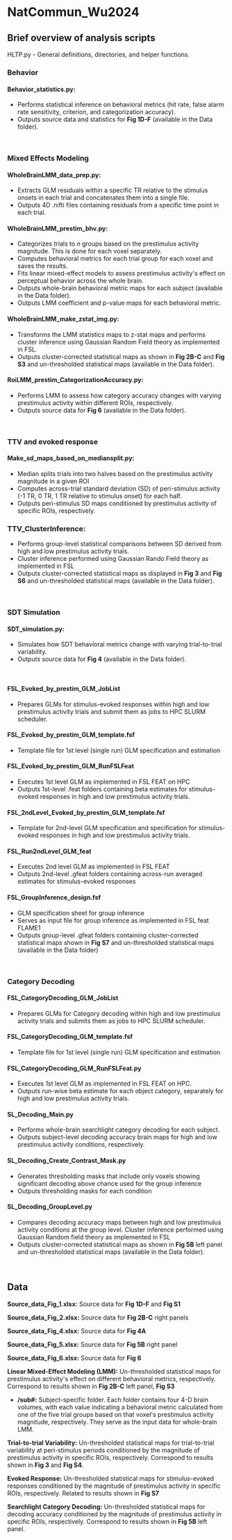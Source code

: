 # NatCommun_Wu2024

## Brief overview of analysis scripts

HLTP.py - General definitions, directories, and helper functions.
<br>

### Behavior
#### Behavior_statistics.py:
- Performs statistical inference on behavioral metrics (hit rate, false alarm rate sensitivity, criterion, and categorization accuracy).
- Outputs source data and statistics for **Fig 1D-F** (available in the Data folder).
<br>

### Mixed Effects Modeling
#### WholeBrainLMM_data_prep.py:
- Extracts GLM residuals within a specific TR relative to the stimulus onsets in each trial and concatenates them into a single file.
- Outputs 4D .nifti files containing residuals from a specific time point in each trial.   

#### WholeBrainLMM_prestim_bhv.py:
- Categorizes trials to _n_ groups based on the prestimulus activity magnitude. This is done for each voxel separately.
- Computes behavioral metrics for each trial group for each voxel and saves the results.   
- Fits linear mixed-effect models to assess prestimulus activity's effect on perceptual behavior across the whole brain.
- Outputs whole-brain behavioral metric maps for each subject (available in the Data folder).
- Outputs LMM coefficient and p-value maps for each behavioral metric. 

#### WholeBrainLMM_make_zstat_img.py:
- Transforms the LMM statistics maps to z-stat maps and performs cluster inference using Gaussian Random Field theory as implemented in FSL.
- Outputs cluster-corrected statistical maps as shown in **Fig 2B-C** and **Fig S3** and un-thresholded statistical maps (available in the Data folder).
  
#### RoiLMM_prestim_CategorizationAccuracy.py:
- Performs LMM to assess how category accuracy changes with varying prestimulus activity within different ROIs, respectively.
- Outputs source data for **Fig 6** (available in the Data folder).
<br>

### TTV and evoked response
#### Make_sd_maps_based_on_mediansplit.py:
- Median splits trials into two halves based on the prestimulus activity magnitude in a given ROI
- Computes across-trial standard deviation (SD) of peri-stimulus activity (-1 TR, 0 TR, 1 TR relative to stimulus onset) for each half.
- Outputs peri-stimulus SD maps conditioned by prestimulus activity of specific ROIs, respectively.
### TTV_ClusterInference:
- Performs group-level statistical comparisons between SD derived from high and low prestimulus activity trials.
- Cluster inference performed using Gaussian Rando Field theory as implemented in FSL
- Outputs cluster-corrected statistical maps as displayed in **Fig 3** and **Fig S6** and un-thresholded statistical maps (available in the Data folder).  
<br>

### SDT Simulation
#### SDT_simulation.py:                         
- Simulates how SDT behavioral metrics change with varying trial-to-trial variability.
- Outputs source data for **Fig 4** (available in the Data folder).
<br>

#### FSL_Evoked_by_prestim_GLM_JobList 
- Prepares GLMs for stimulus-evoked responses within high and low prestimulus activity trials and submit them as jobs to HPC SLURM scheduler.
#### FSL_Evoked_by_prestim_GLM_template.fsf
- Template file for 1st level (single run) GLM specification and estimation
#### FSL_Evoked_by_prestim_GLM_RunFSLFeat
- Executes 1st level GLM as implemented in FSL FEAT on HPC
- Outputs 1st-level .feat folders containing beta estimates for stimulus-evoked responses in high and low prestimulus activity trials.
#### FSL_2ndLevel_Evoked_by_prestim_GLM_template.fsf
- Template for 2nd-level GLM specification and specification for stimulus-evoked responses in high and low prestimulus activity trials.
#### FSL_Run2ndLevel_GLM_feat
- Executes 2nd level GLM as implemented in FSL FEAT 
- Outputs 2nd-level .gfeat folders containing across-run averaged estimates for stimulus-evoked responses 
#### FSL_GroupInference_design.fsf
- GLM specification sheet for group inference
- Serves as input file for group inference as implemented in FSL feat FLAME1
- Outputs group-level .gfeat folders containing cluster-corrected statistical maps shown in **Fig S7** and un-thresholded statistical maps (available in the Data folder)  
<br>

### Category Decoding
#### FSL_CategoryDecoding_GLM_JobList
- Prepares GLMs for Category decoding within high and low prestimulus activity trials and submits them as jobs to HPC SLURM scheduler. 
#### FSL_CategoryDecoding_GLM_template.fsf
- Template file for 1st level (single run) GLM specification and estimation  
#### FSL_CategoryDecoding_GLM_RunFSLFeat.py
- Executes 1st level GLM as implemented in FSL FEAT on HPC.
- Outputs run-wise beta estimate for each object category, separately for high and low prestimulus activity trials.
#### SL_Decoding_Main.py
- Performs whole-brain searchlight category decoding for each subject.
- Outputs subject-level decoding accuracy brain maps for high and low prestimulus activity conditions, respectively.    
#### SL_Decoding_Create_Contrast_Mask.py
- Generates thresholding masks that include only voxels showing significant decoding above chance used for the group inference
- Outputs thresholding masks for each condition
#### SL_Decoding_GroupLevel.py
- Compares decoding accuracy maps between high and low prestimulus activity conditions at the group level. Cluster inference performed using Gaussian Random field theory as implemented in FSL 
- Outputs cluster-corrected statistical maps as shown in **Fig 5B** left panel and un-thresholded statistical maps (available in the Data folder).
<br>


## Data
**Source_data_Fig_1.xlsx:** Source data for **Fig 1D-F** and **Fig S1** <br>

**Source_data_Fig_2.xlsx:** Source data for **Fig 2B-C** right panels <br>

**Source_data_Fig_4.xlsx:** Source data for **Fig 4A** <br>

**Source_data_Fig_5.xlsx:** Source data for **Fig 5B** right panel <br>

**Source_data_Fig_6.xlsx:** Source data for **Fig 6** <br>

**Linear Mixed-Effect Modeling (LMM):** Un-thresholded statistical maps for prestimulus activity's effect on different behavioral metrics, respectively. Correspond to results shown in **Fig 2B-C** left panel, **Fig S3**
- **/sub#:** Subject-specific folder. Each folder contains four 4-D brain volumes, with each value indicating a behavioral metric calculated from one of the five trial groups based on that voxel's prestimulus activity magnitude, respectively. They serve as the input data for whole-brain LMM. <br>    

**Trial-to-trial Variability:** Un-thresholded statistical maps for trial-to-trial variability at peri-stimulus periods conditioned by the magnitude of prestimulus activity in specific ROIs, respectively. Correspond to results shown in **Fig 3** and **Fig S4**.

**Evoked Response:** Un-thresholded statistical maps for stimulus-evoked responses conditioned by the magnitude of prestimulus activity in specific ROIs, respectively. Related to results shown in **Fig S7**

**Searchlight Category Decoding:**  Un-thresholded statistical maps for decoding accuracy conditioned by the magnitude of prestimulus activity in specific ROIs, respectively. Correspond to results shown in **Fig 5B** left panel.
